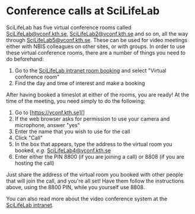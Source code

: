 # Conference calls at SciLifeLab

SciLifeLab has five virtual conference rooms called SciLifeLab@vconf.kth.se,
SciLifeLab2@vconf.kth.se and so on, all the way through
SciLifeLab5@vconf.kth.se. These can be used for video meetings either with
NBIS colleagues on other sites, or with groups. In order to use these virtual
conference rooms, there are a number of things you need to do beforehand:

 1. Go to the [SciLifeLab intranet room booking][scilife-intra] and select
    "Virtual conference room"
 2. Find the day and time of interest and make a booking

After having booked a timeslot at either of the rooms, you are ready! At the
time of the meeting, you need simply to do the following:

 1. Go to [https://vconf.kth.se][]
 2. If the web browser asks for permission to use your camera and microphone,
    answer "yes"
 3. Enter the name that you wish to use for the call
 4. Click "Call"
 5. In the box that appears, type the address to the virtual room you booked,
    *e.g.* SciLifeLab4@vconf.kth.se
 6. Enter either the PIN 8800 (if you are joining a call) or 8808 (if you are
    hosting the call)

Just share the address of the virtual room you booked with other people that
will join the call, and you're all set! Have them follow the instructions
above, using the 8800 PIN, while you yourself use 8808.

You can also read more about the video conference system at the
[SciLifeLab intranet][scilife-intra].

[scilife-intra]: http://intranet.scilifelab.se/room-instrument-booking/room_booking/
[scilife-rooms]: https://intranet.scilifelab.se/rooms/day.php?
